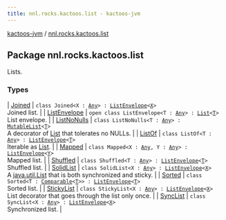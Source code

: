```yaml
---
title: nnl.rocks.kactoos.list - kactoos-jvm
---
```


[kactoos-jvm](../index.html) / [nnl.rocks.kactoos.list](./index.html)

## Package nnl.rocks.kactoos.list

Lists.

### Types

| [Joined](-joined/index.html) | `class Joined<X : `[`Any`](https://kotlinlang.org/api/latest/jvm/stdlib/kotlin/-any/index.html)`> : `[`ListEnvelope`](-list-envelope/index.html)`<`[`X`](-joined/index.html#X)`>`<br>Joined list. |
| [ListEnvelope](-list-envelope/index.html) | `open class ListEnvelope<T : `[`Any`](https://kotlinlang.org/api/latest/jvm/stdlib/kotlin/-any/index.html)`> : `[`List`](https://kotlinlang.org/api/latest/jvm/stdlib/kotlin.collections/-list/index.html)`<`[`T`](-list-envelope/index.html#T)`>`<br>List envelope. |
| [ListNoNulls](-list-no-nulls/index.html) | `class ListNoNulls<T : `[`Any`](https://kotlinlang.org/api/latest/jvm/stdlib/kotlin/-any/index.html)`> : `[`MutableList`](https://kotlinlang.org/api/latest/jvm/stdlib/kotlin.collections/-mutable-list/index.html)`<`[`T`](-list-no-nulls/index.html#T)`>`<br>A decorator of [List](https://kotlinlang.org/api/latest/jvm/stdlib/kotlin.collections/-list/index.html) that tolerates no NULLs. |
| [ListOf](-list-of/index.html) | `class ListOf<T : `[`Any`](https://kotlinlang.org/api/latest/jvm/stdlib/kotlin/-any/index.html)`> : `[`ListEnvelope`](-list-envelope/index.html)`<`[`T`](-list-of/index.html#T)`>`<br>Iterable as [List](https://kotlinlang.org/api/latest/jvm/stdlib/kotlin.collections/-list/index.html). |
| [Mapped](-mapped/index.html) | `class Mapped<X : `[`Any`](https://kotlinlang.org/api/latest/jvm/stdlib/kotlin/-any/index.html)`, Y : `[`Any`](https://kotlinlang.org/api/latest/jvm/stdlib/kotlin/-any/index.html)`> : `[`ListEnvelope`](-list-envelope/index.html)`<`[`Y`](-mapped/index.html#Y)`>`<br>Mapped list. |
| [Shuffled](-shuffled/index.html) | `class Shuffled<T : `[`Any`](https://kotlinlang.org/api/latest/jvm/stdlib/kotlin/-any/index.html)`> : `[`ListEnvelope`](-list-envelope/index.html)`<`[`T`](-shuffled/index.html#T)`>`<br>Shuffled list. |
| [SolidList](-solid-list/index.html) | `class SolidList<X : `[`Any`](https://kotlinlang.org/api/latest/jvm/stdlib/kotlin/-any/index.html)`> : `[`ListEnvelope`](-list-envelope/index.html)`<`[`X`](-solid-list/index.html#X)`>`<br>A [java.util.List](http://docs.oracle.com/javase/8/docs/api/java/util/List.html) that is both synchronized and sticky. |
| [Sorted](-sorted/index.html) | `class Sorted<T : `[`Comparable`](https://kotlinlang.org/api/latest/jvm/stdlib/kotlin/-comparable/index.html)`<`[`T`](-sorted/index.html#T)`>> : `[`ListEnvelope`](-list-envelope/index.html)`<`[`T`](-sorted/index.html#T)`>`<br>Sorted list. |
| [StickyList](-sticky-list/index.html) | `class StickyList<X : `[`Any`](https://kotlinlang.org/api/latest/jvm/stdlib/kotlin/-any/index.html)`> : `[`ListEnvelope`](-list-envelope/index.html)`<`[`X`](-sticky-list/index.html#X)`>`<br>List decorator that goes through the list only once. |
| [SyncList](-sync-list/index.html) | `class SyncList<X : `[`Any`](https://kotlinlang.org/api/latest/jvm/stdlib/kotlin/-any/index.html)`> : `[`ListEnvelope`](-list-envelope/index.html)`<`[`X`](-sync-list/index.html#X)`>`<br>Synchronized list. |

